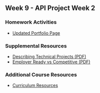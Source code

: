 ## Week 9 - API Project Week 2

### Homework Activities

* [Updated Portfolio Page](02-Homework/Instructions)

### Supplemental Resources

* [Describing Technical Projects (PDF)](03-Supplemental/DescribingTechnicalProjects.pdf)
* [Employer Ready vs Competitive (PDF)](03-Supplemental/employer-ready-vs-competitive.pdf)

### Additional Course Resources

* [Curriculum Resources](https://github.com/coding-boot-camp/curriculum-resources)
